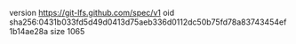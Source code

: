 version https://git-lfs.github.com/spec/v1
oid sha256:0431b033fd5d49d0413d75aeb336d0112dc50b75fd78a83743454ef1b14ae28a
size 1065
